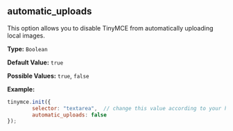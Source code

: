 ## automatic_uploads

This option allows you to disable TinyMCE from automatically uploading local images.

**Type:** `Boolean`

**Default Value:** `true`

**Possible Values:** `true`, `false`

**Example:**

```js
tinymce.init({
        selector: "textarea",  // change this value according to your html
        automatic_uploads: false
});
```
